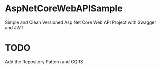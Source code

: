 # AspNetCoreWebAPISample
Simple and Clean Versioned Asp Net Core Web API Project with Swagger and JWT.

# TODO
Add the Repository Pattern and CQRS
